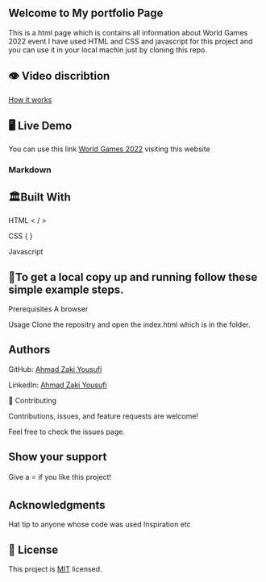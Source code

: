 ## Welcome to My portfolio Page


This is a html page which is contains all information about World Games 2022 event I have used HTML and CSS and javascript for this project and you can use it in your local machin just by cloning this repo.

## 👁 Video discribtion
[How it works](https://www.loom.com/share/3cc4cc3bc8494798b7878b7cc2e5a09c)

## 🖥️ Live Demo
You can use this link [World Games 2022](https://zakiyousufi.github.io/Conference-page/) visiting this website
### Markdown

## 🏛Built With

HTML < / >

CSS {    }

Javascript

## 📎To get a local copy up and running follow these simple example steps.

Prerequisites
A browser

Usage
Clone the repositry and open the index.html which is in the folder.

## Authors

GitHub: [Ahmad Zaki Yousufi](https://github.com/zakiyousufi)

LinkedIn: [Ahmad Zaki Yousufi](https://www.linkedin.com/in/ahmadzaki-yousufi-055214217/)

🤝 Contributing

Contributions, issues, and feature requests are welcome!


Feel free to check the issues page.


## Show your support

Give a ⭐️ if you like this project!


## Acknowledgments
Hat tip to anyone whose code was used
Inspiration
etc

## 📝 License

This project is [MIT](./MIT.md) licensed.
